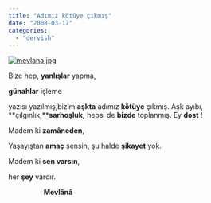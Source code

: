 ```yaml
---
title: "Adımız kötüye çıkmış"
date: "2008-03-17"
categories: 
  - "dervish"
---
```


[![mevlana.jpg](/uploads/2008/03/mevlana-6.jpg)](/uploads/2008/03/mevlana-6.jpg "mevlana.jpg")

Bize hep, **yanlışlar** yapma,

**günahlar** işleme

yazısı yazılmış,bizim **aşkta** adımız **kötüye** çıkmış. Aşk ayıbı, **çılgınlık,****sarhoşluk,** hepsi de **bizde** toplanmış. Ey **dost** !

Madem ki **zamâneden**,

Yaşayıştan **amaç** sensin, şu halde **şikayet** yok.

Madem ki **sen varsın**,

her **şey** vardır.

                  **Mevlânâ**
